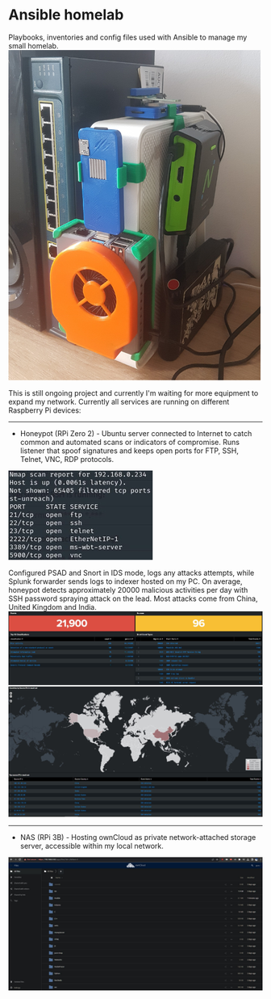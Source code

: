 Ansible homelab
==================

Playbooks, inventories and config files used with Ansible to manage my small homelab.
<img src="img/homelab.jpg" width="500"> 

This is still ongoing project and currently I'm waiting for more equipment to expand my network.
Currently all services are running on different Raspberry Pi devices:

------------

- Honeypot (RPi Zero 2)		- Ubuntu server connected to Internet to catch common and automated scans or indicators of compromise. Runs listener that spoof signatures and keeps open ports for FTP, SSH, Telnet, VNC, RDP protocols.

![ports](img/honey3.jpg?raw=true "open ports")

Configured PSAD and Snort in IDS mode, logs any attacks attempts, while Splunk forwarder sends logs to indexer hosted on my PC.
On average, honeypot detects approximately 20000 malicious activities per day with SSH password spraying attack on the lead. Most attacks come from China, United Kingdom and India.
![events1](img/honey1.jpg?raw=true "events1")
![events2](img/honey2.jpg?raw=true "events2")

------------


- NAS (RPi 3B) 		- Hosting ownCloud as private network-attached storage server, accessible within my local network. 

![nas](img/nas.jpg?raw=true "nas")
